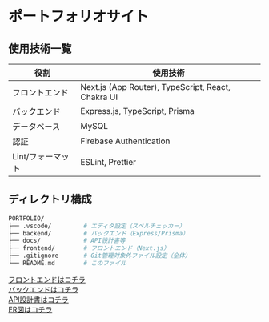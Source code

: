 # ポートフォリオサイト

## 使用技術一覧

| 役割             | 使用技術                             |
|------------------|--------------------------------------|
| フロントエンド    | Next.js (App Router), TypeScript, React, Chakra UI |
| バックエンド      | Express.js, TypeScript, Prisma       |
| データベース      | MySQL                                |
| 認証             | Firebase Authentication              |
| Lint/フォーマット | ESLint, Prettier                     |

## ディレクトリ構成
```bash
PORTFOLIO/
├── .vscode/         # エディタ設定（スペルチェッカー）
├── backend/         # バックエンド（Express/Prisma）
├── docs/            # API設計書等
├── frontend/        # フロントエンド（Next.js）
├── .gitignore       # Git管理対象外ファイル設定（全体）
└── README.md        # このファイル
```
[フロントエンドはコチラ](/frontend/README.md)
<br>
[バックエンドはコチラ](/backend/README.md)
<br>
[API設計書はコチラ](/docs/API.md)　　
<br>
[ER図はコチラ](/docs/ER.md)